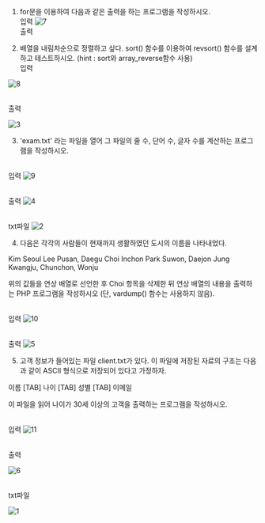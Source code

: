 
1. for문을 이용하여 다음과 같은 출력을 하는 프로그램을 작성하시오.
<br>입력
![7](https://github.com/kyksc/Web23/assets/144462053/ef4c6cbb-3271-4996-beed-4cc735ac4531)
<br>출력

1. 배열을 내림차순으로 정렬하고 싶다. sort() 함수를 이용하여 revsort() 함수를 설계하고 테스트하시오.
   (hint : sort와 array_reverse함수 사용)
<br>입력

![8](https://github.com/kyksc/Web23/assets/144462053/bd339421-853e-4cbb-84c9-f986f430db3f)

<br>출력

![3](https://github.com/kyksc/Web23/assets/144462053/951e3bc3-8721-45f7-9f5a-207e35fe5a38)

3. 'exam.txt' 라는 파일을 열어 그 파일의 줄 수, 단어 수, 글자 수를 계산하는 프로그램을 작성하시오.

<br>입력
![9](https://github.com/kyksc/Web23/assets/144462053/5808153a-dda4-474c-8269-7b800f908f24)


<br>출력
![4](https://github.com/kyksc/Web23/assets/144462053/3021a717-e077-40c8-9141-b2224f37b37e)

<br>txt파일
![2](https://github.com/kyksc/Web23/assets/144462053/f9333dee-0dcd-43fe-8aca-c429a3276bc0)


4. 다음은 각각의 사람들이 현재까지 생활하였던 도시의 이름을 나타내었다.

Kim   Seoul
Lee    Pusan, Daegu
Choi   Inchon
Park   Suwon, Daejon
Jung   Kwangju, Chunchon, Wonju

위의 값들을 연상 배열로 선언한 후 Choi 항목을 삭제한 뒤 연상 배열의 내용을 출력하는 PHP 프로그램을 작성하시오 (단, vardump() 함수는 사용하지 않음).


<br>입력
![10](https://github.com/kyksc/Web23/assets/144462053/79c8c99d-4744-47bc-8f26-d9c46450420a)


<br>출력
![5](https://github.com/kyksc/Web23/assets/144462053/6689df4c-eff7-4d9b-805f-ee0cb80d6434)

5. 고객 정보가 들어있는 파일 client.txt가 있다. 이 파일에 저장된 자료의 구조는 다음과 같이 ASCII 형식으로 저장되어 있다고 가정하자.

이름 [TAB] 나이 [TAB] 성별 [TAB] 이메일

이 파일을 읽어 나이가 30세 이상의 고객을 출력하는 프로그램을 작성하시오.


<br>입력
![11](https://github.com/kyksc/Web23/assets/144462053/ead9cc69-d579-4c1a-b5cb-ed7df08b92cc)


<br>출력

![6](https://github.com/kyksc/Web23/assets/144462053/bc55eb28-c306-4f7b-b576-d7cbd488e3d8)

<br>txt파일

![1](https://github.com/kyksc/Web23/assets/144462053/c96153b5-6828-4d21-8df6-8010bdd11284)

